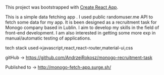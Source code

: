 This project was bootstrapped with [Create React App](https://github.com/facebook/create-react-app).

This is a simple data fetching app . I used public randomuser.me API to fetch some data for my app. It is been designed as a recruitment task for Monogo company based in Lublin. I aim to develop my skills in the field of front-end development. I am also interested in getting some more exp in manual/automatic testing of applications. 

tech stack used->javascript,react,react-router,material-ui,css

gitHub -> https://github.com/AndrzejRokosz/monogo-recruitment-task

Published to -> http://monogo-fetch-app.surge.sh/
